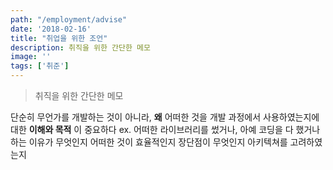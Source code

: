 ```yaml
---
path: "/employment/advise"
date: '2018-02-16'
title: "취업을 위한 조언"
description: 취직을 위한 간단한 메모
image: ''
tags: ['취준']
---
```

> 취직을 위한 간단한 메모

단순히 무언가를 개발하는 것이 아니라, __왜__ 어떠한 것을 개발 과정에서 사용하였는지에 대한 __이해와 목적__ 이 중요하다
ex. 어떠한 라이브러리를 썼거나, 아예 코딩을 다 했거나 하는 이유가 무엇인지
어떠한 것이 효율적인지
장단점이 무엇인지
아키텍쳐를 고려하였는지

